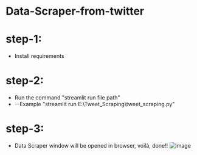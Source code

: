 # Data-Scraper-from-twitter

# step-1:
* Install requirements

# step-2:
* Run the command "streamlit run file path"
* --Example "streamlit run E:\Tweet_Scraping\tweet_scraping.py"

# step-3:
* Data Scraper window will be opened in browser, voilà, done!!
 ![image](https://user-images.githubusercontent.com/123309711/213921332-d69bb1db-deb2-4e4c-a38a-56be9c332495.png)

